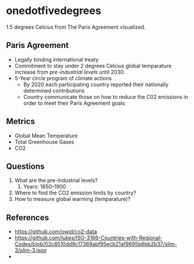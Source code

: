 # onedotfivedegrees

1.5 degrees Celcius from The Paris Agreement visualized.

## Paris Agreement

* Legally binding international treaty
* Commitment to stay under 2 degrees Celcius global temparature increase from *pre-industrial levels* until 2030.
* 5-Year circle program of climate actions
  * By 2020 each participating country reported their nationally determined contributions
  * Country communicate those on how to reduce the C02 emissions in order to meet their Paris Agreement goals

## Metrics

* Global Mean Temperature
* Total Greenhouse Gases
* CO2

## Questions

1. What are the pre-industrial levels?
   1. Years: 1850–1900
2. Where to find the CO2 emission limits by country?
3. How to measure global warming (temparature)?

## References

* <https://github.com/owid/co2-data>
* <https://github.com/lukes/ISO-3166-Countries-with-Regional-Codes/blob/02c8510dd9c17369abf95ecb21af9695b6bb2b37/slim-3/slim-3.json>
*
